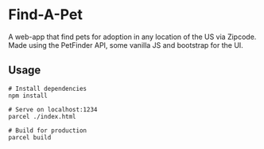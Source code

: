 # Find-A-Pet
A web-app that find pets for adoption in any location of the US via Zipcode. Made using the PetFinder API, some vanilla JS and bootstrap for the UI. 

## Usage
```
# Install dependencies
npm install

# Serve on localhost:1234
parcel ./index.html

# Build for production
parcel build
```
